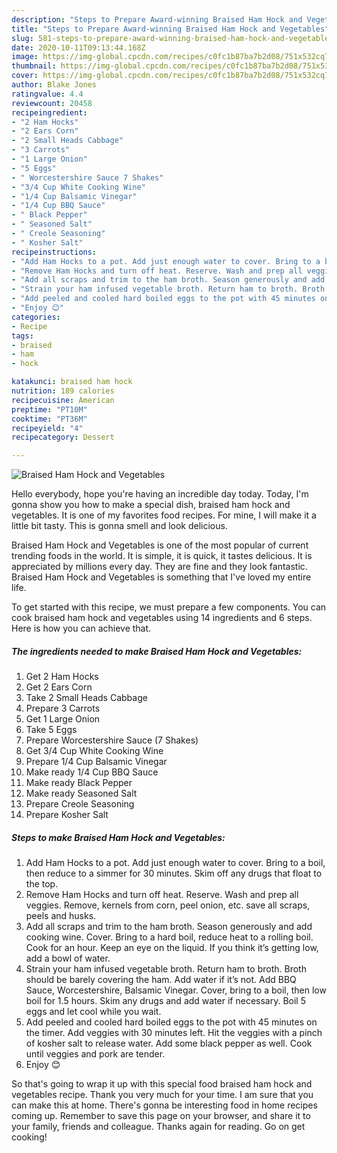 ```yaml
---
description: "Steps to Prepare Award-winning Braised Ham Hock and Vegetables"
title: "Steps to Prepare Award-winning Braised Ham Hock and Vegetables"
slug: 581-steps-to-prepare-award-winning-braised-ham-hock-and-vegetables
date: 2020-10-11T09:13:44.168Z
image: https://img-global.cpcdn.com/recipes/c0fc1b87ba7b2d08/751x532cq70/braised-ham-hock-and-vegetables-recipe-main-photo.jpg
thumbnail: https://img-global.cpcdn.com/recipes/c0fc1b87ba7b2d08/751x532cq70/braised-ham-hock-and-vegetables-recipe-main-photo.jpg
cover: https://img-global.cpcdn.com/recipes/c0fc1b87ba7b2d08/751x532cq70/braised-ham-hock-and-vegetables-recipe-main-photo.jpg
author: Blake Jones
ratingvalue: 4.4
reviewcount: 20458
recipeingredient:
- "2 Ham Hocks"
- "2 Ears Corn"
- "2 Small Heads Cabbage"
- "3 Carrots"
- "1 Large Onion"
- "5 Eggs"
- " Worcestershire Sauce 7 Shakes"
- "3/4 Cup White Cooking Wine"
- "1/4 Cup Balsamic Vinegar"
- "1/4 Cup BBQ Sauce"
- " Black Pepper"
- " Seasoned Salt"
- " Creole Seasoning"
- " Kosher Salt"
recipeinstructions:
- "Add Ham Hocks to a pot. Add just enough water to cover. Bring to a boil, then reduce to a simmer for 30 minutes. Skim off any drugs that float to the top."
- "Remove Ham Hocks and turn off heat. Reserve. Wash and prep all veggies. Remove, kernels from corn, peel onion, etc. save all scraps, peels and husks."
- "Add all scraps and trim to the ham broth. Season generously and add cooking wine. Cover. Bring to a hard boil, reduce heat to a rolling boil. Cook for an hour. Keep an eye on the liquid. If you think it’s getting low, add a bowl of water."
- "Strain your ham infused vegetable broth. Return ham to broth. Broth should be barely covering the ham. Add water if it’s not. Add BBQ Sauce, Worcestershire, Balsamic Vinegar. Cover, bring to a boil, then low boil for 1.5 hours. Skim any drugs and add water if necessary. Boil 5 eggs and let cool while you wait."
- "Add peeled and cooled hard boiled eggs to the pot with 45 minutes on the timer. Add veggies with 30 minutes left. Hit the veggies with a pinch of kosher salt to release water. Add some black pepper as well. Cook until veggies and pork are tender."
- "Enjoy 😊"
categories:
- Recipe
tags:
- braised
- ham
- hock

katakunci: braised ham hock 
nutrition: 189 calories
recipecuisine: American
preptime: "PT10M"
cooktime: "PT36M"
recipeyield: "4"
recipecategory: Dessert

---
```



![Braised Ham Hock and Vegetables](https://img-global.cpcdn.com/recipes/c0fc1b87ba7b2d08/751x532cq70/braised-ham-hock-and-vegetables-recipe-main-photo.jpg)

Hello everybody, hope you're having an incredible day today. Today, I'm gonna show you how to make a special dish, braised ham hock and vegetables. It is one of my favorites food recipes. For mine, I will make it a little bit tasty. This is gonna smell and look delicious.



Braised Ham Hock and Vegetables is one of the most popular of current trending foods in the world. It is simple, it is quick, it tastes delicious. It is appreciated by millions every day. They are fine and they look fantastic. Braised Ham Hock and Vegetables is something that I've loved my entire life.


To get started with this recipe, we must prepare a few components. You can cook braised ham hock and vegetables using 14 ingredients and 6 steps. Here is how you can achieve that.

<!--inarticleads1-->

##### The ingredients needed to make Braised Ham Hock and Vegetables:

1. Get 2 Ham Hocks
1. Get 2 Ears Corn
1. Take 2 Small Heads Cabbage
1. Prepare 3 Carrots
1. Get 1 Large Onion
1. Take 5 Eggs
1. Prepare  Worcestershire Sauce (7 Shakes)
1. Get 3/4 Cup White Cooking Wine
1. Prepare 1/4 Cup Balsamic Vinegar
1. Make ready 1/4 Cup BBQ Sauce
1. Make ready  Black Pepper
1. Make ready  Seasoned Salt
1. Prepare  Creole Seasoning
1. Prepare  Kosher Salt




<!--inarticleads2-->

##### Steps to make Braised Ham Hock and Vegetables:

1. Add Ham Hocks to a pot. Add just enough water to cover. Bring to a boil, then reduce to a simmer for 30 minutes. Skim off any drugs that float to the top.
1. Remove Ham Hocks and turn off heat. Reserve. Wash and prep all veggies. Remove, kernels from corn, peel onion, etc. save all scraps, peels and husks.
1. Add all scraps and trim to the ham broth. Season generously and add cooking wine. Cover. Bring to a hard boil, reduce heat to a rolling boil. Cook for an hour. Keep an eye on the liquid. If you think it’s getting low, add a bowl of water.
1. Strain your ham infused vegetable broth. Return ham to broth. Broth should be barely covering the ham. Add water if it’s not. Add BBQ Sauce, Worcestershire, Balsamic Vinegar. Cover, bring to a boil, then low boil for 1.5 hours. Skim any drugs and add water if necessary. Boil 5 eggs and let cool while you wait.
1. Add peeled and cooled hard boiled eggs to the pot with 45 minutes on the timer. Add veggies with 30 minutes left. Hit the veggies with a pinch of kosher salt to release water. Add some black pepper as well. Cook until veggies and pork are tender.
1. Enjoy 😊




So that's going to wrap it up with this special food braised ham hock and vegetables recipe. Thank you very much for your time. I am sure that you can make this at home. There's gonna be interesting food in home recipes coming up. Remember to save this page on your browser, and share it to your family, friends and colleague. Thanks again for reading. Go on get cooking!
